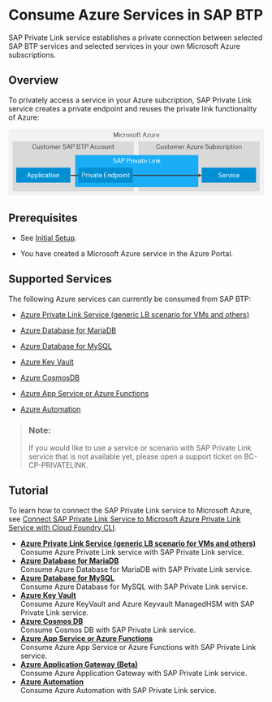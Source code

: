 <!-- loioe9cc67716a3a41c9885862661e6c4234 -->

# Consume Azure Services in SAP BTP

SAP Private Link service establishes a private connection between selected SAP BTP services and selected services in your own Microsoft Azure subscriptions.



<a name="loioe9cc67716a3a41c9885862661e6c4234__section_mpr_tmz_cpb"/>

## Overview

To privately access a service in your Azure subcription, SAP Private Link service creates a private endpoint and reuses the private link functionality of Azure:

 ![Consuming Azure services in SAP BTP.](images/Private_Link_-_Scenario_1_0745a1a.png) 



<a name="loioe9cc67716a3a41c9885862661e6c4234__section_sll_bjz_cpb"/>

## Prerequisites

-   See [Initial Setup](../initial-setup-f2dce1d.md).

-   You have created a Microsoft Azure service in the Azure Portal.




<a name="loioe9cc67716a3a41c9885862661e6c4234__section_slk_1jz_cpb"/>

## Supported Services

The following Azure services can currently be consumed from SAP BTP:

-   [Azure Private Link Service \(generic LB scenario for VMs and others\)](azure-private-link-service-generic-lb-scenario-for-vms-and-others-e8bc0c6.md)

-   [Azure Database for MariaDB](azure-database-for-mariadb-862fa29.md)

-   [Azure Database for MySQL](azure-database-for-mysql-5c70499.md)

-   [Azure Key Vault](azure-key-vault-407fb19.md)

-   [Azure CosmosDB](azure-cosmos-db-663ed56.md)

-   [Azure App Service or Azure Functions](azure-app-service-or-azure-functions-d5f96f9.md)

-   [Azure Automation](azure-automation-8064b46.md)


> ### Note:  
> If you would like to use a service or scenario with SAP Private Link service that is not available yet, please open a support ticket on BC-CP-PRIVATELINK.



<a name="loioe9cc67716a3a41c9885862661e6c4234__section_zg3_cjz_cpb"/>

## Tutorial

To learn how to connect the SAP Private Link service to Microsoft Azure, see [Connect SAP Private Link Service to Microsoft Azure Private Link Service with Cloud Foundry CLI](https://developers.sap.com/tutorials/private-link-microsoft-azure.html).

-   **[Azure Private Link Service \(generic LB scenario for VMs and others\)](azure-private-link-service-generic-lb-scenario-for-vms-and-others-e8bc0c6.md "Consume Azure Private Link service with SAP Private Link service . ")**  
Consume Azure Private Link service with SAP Private Link service.
-   **[Azure Database for MariaDB](azure-database-for-mariadb-862fa29.md "Consume Azure Database for MariaDB with SAP Private Link service . ")**  
Consume Azure Database for MariaDB with SAP Private Link service.
-   **[Azure Database for MySQL](azure-database-for-mysql-5c70499.md "Consume Azure Database for MySQL with SAP Private Link service . ")**  
Consume Azure Database for MySQL with SAP Private Link service.
-   **[Azure Key Vault](azure-key-vault-407fb19.md "Consume Azure KeyVault and Azure Keyvault ManagedHSM with SAP Private Link
			service.")**  
Consume Azure KeyVault and Azure Keyvault ManagedHSM with SAP Private Link service.
-   **[Azure Cosmos DB](azure-cosmos-db-663ed56.md "Consume Cosmos DB with SAP Private Link service.")**  
Consume Cosmos DB with SAP Private Link service.
-   **[Azure App Service or Azure Functions](azure-app-service-or-azure-functions-d5f96f9.md "Consume Azure App Service or Azure Functions with SAP Private Link
			service.")**  
Consume Azure App Service or Azure Functions with SAP Private Link service.
-   **[Azure Application Gateway \(Beta\)](azure-application-gateway-beta-af86a45.md "Consume Azure Application Gateway with SAP Private Link service. ")**  
Consume Azure Application Gateway with SAP Private Link service.
-   **[Azure Automation](azure-automation-8064b46.md "Consume Azure Automation with SAP Private Link service.")**  
Consume Azure Automation with SAP Private Link service.

